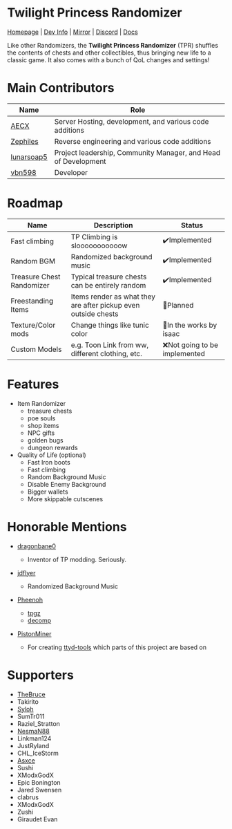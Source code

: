 # Twilight Princess Randomizer
[Homepage](https://rando.zeldatp.net) | [Dev Info](https://wiki.zeldatp.net/Dev) | [Mirror](https://git.aecx.cc) | [Discord](https://discord.zeldatp.net) | [Docs](https://zsrtp.github.io/Randomizer)

Like other Randomizers, the **Twilight Princess Randomizer** (TPR) shuffles the contents of chests and other collectibles, thus bringing new life to a classic game. It also comes with a bunch of QoL changes and settings!

# Main Contributors
|Name|Role|
|----------------|-------------------------------|
|[AECX](//github.com/AECX)|Server Hosting, development, and various code additions|
|[Zephiles](//github.com/Zephiles)|Reverse engineering and various code additions|
|[lunarsoap5](//github.com/lunarsoap5)|Project leadership, Community Manager, and Head of Development|
|[vbn598](//github.com/vbn598)|Developer|

# Roadmap
|Name            |Description|Status|
|----------------|--------------|-------------------------------|
|Fast climbing|TP Climbing is slooooooooooow|✔️Implemented|
|Random BGM|Randomized background music|✔️Implemented|
|Treasure Chest Randomizer|Typical treasure chests can be entirely random|✔️Implemented|
|Freestanding Items|Items render as what they are after pickup even outside chests|🔧Planned|
|Texture/Color mods|Change things like tunic color|🔧In the works by isaac|
|Custom Models|e.g. Toon Link from ww, different clothing, etc.|❌Not going to be implemented|

# Features
* Item Randomizer
  * treasure chests
  * poe souls
  * shop items
  * NPC gifts
  * golden bugs
  * dungeon rewards
* Quality of Life (optional)
  * Fast Iron boots
  * Fast climbing
  * Random Background Music
  * Disable Enemy Background
  * Bigger wallets
  * More skippable cutscenes

# Honorable Mentions
* [dragonbane0](//github.com/dragonbane0)
    * Inventor of TP modding. Seriously.

* [jdflyer](//github.com/jdflyer)
    * Randomized Background Music

* [Pheenoh](//github.com/Pheenoh)
    * [tpgz](//github.com/zsrtp/tpgz)
    * [decomp](//github.com/zsrtp/decomp)

* [PistonMiner](//github.com/PistonMiner)
    * For creating [ttyd-tools](//github.com/PistonMiner/ttyd-tools) which parts of this project are based on

# Supporters
* [TheBruce](//twitter.com/The_Bruce1)
* Takirito
* [Syloh](https://twitter.com/Syloh11)
* SumTr011
* Raziel_Stratton
* [NesmaN88](//twitter.com/NesmaN88j)
* Linkman124
* JustRyland
* CHL_IceStorm
* [Asxce](//twitter.com/dAsxce2)
* Sushi
* XModxGodX
* Epic Bonington
* Jared Swensen
* clabrus
* XModxGodX
* Zushi
* Giraudet Evan
